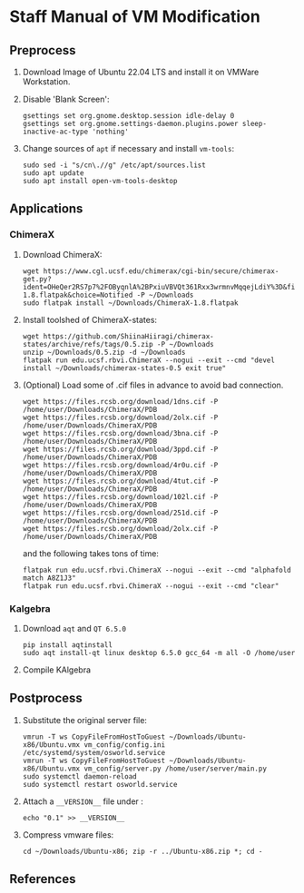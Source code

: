 # Staff Manual of VM Modification

## Preprocess

1. Download Image of Ubuntu 22.04 LTS and install it on VMWare Workstation.

2. Disable 'Blank Screen':

    ```shell
    gsettings set org.gnome.desktop.session idle-delay 0
    gsettings set org.gnome.settings-daemon.plugins.power sleep-inactive-ac-type 'nothing'
    ```

3. Change sources of `apt` if necessary and install `vm-tools`:

    ```shell
    sudo sed -i "s/cn\.//g" /etc/apt/sources.list
    sudo apt update
    sudo apt install open-vm-tools-desktop
    ```

## Applications
### ChimeraX

1. Download ChimeraX:

    ```shell
    wget https://www.cgl.ucsf.edu/chimerax/cgi-bin/secure/chimerax-get.py?ident=OHeQer2RS7p7%2FOByqnlA%2BPxiuVBVQt361Rxx3wrmnvMqqejLdiY%3D&file=1.8%2Fflatpak%2FChimeraX-1.8.flatpak&choice=Notified -P ~/Downloads
    sudo flatpak install ~/Downloads/ChimeraX-1.8.flatpak
    ```

2. Install toolshed of ChimeraX-states:

    ```shell
    wget https://github.com/ShiinaHiiragi/chimerax-states/archive/refs/tags/0.5.zip -P ~/Downloads
    unzip ~/Downloads/0.5.zip -d ~/Downloads
    flatpak run edu.ucsf.rbvi.ChimeraX --nogui --exit --cmd "devel install ~/Downloads/chimerax-states-0.5 exit true"
    ```

3. (Optional) Load some of .cif files in advance to avoid bad connection.

    ```shell
    wget https://files.rcsb.org/download/1dns.cif -P /home/user/Downloads/ChimeraX/PDB
    wget https://files.rcsb.org/download/2olx.cif -P /home/user/Downloads/ChimeraX/PDB
    wget https://files.rcsb.org/download/3bna.cif -P /home/user/Downloads/ChimeraX/PDB
    wget https://files.rcsb.org/download/3ppd.cif -P /home/user/Downloads/ChimeraX/PDB
    wget https://files.rcsb.org/download/4r0u.cif -P /home/user/Downloads/ChimeraX/PDB
    wget https://files.rcsb.org/download/4tut.cif -P /home/user/Downloads/ChimeraX/PDB
    wget https://files.rcsb.org/download/102l.cif -P /home/user/Downloads/ChimeraX/PDB
    wget https://files.rcsb.org/download/251d.cif -P /home/user/Downloads/ChimeraX/PDB
    wget https://files.rcsb.org/download/2olx.cif -P /home/user/Downloads/ChimeraX/PDB
    ```

    and the following takes tons of time:

    ```shell
    flatpak run edu.ucsf.rbvi.ChimeraX --nogui --exit --cmd "alphafold match A8Z1J3"
    flatpak run edu.ucsf.rbvi.ChimeraX --nogui --exit --cmd "clear"
    ```

### Kalgebra
1. Download `aqt` and `QT 6.5.0`

    ```shell
    pip install aqtinstall
    sudo aqt install-qt linux desktop 6.5.0 gcc_64 -m all -O /home/user
    ```

2. Compile KAlgebra

## Postprocess

1. Substitute the original server file:

    ```shell
    vmrun -T ws CopyFileFromHostToGuest ~/Downloads/Ubuntu-x86/Ubuntu.vmx vm_config/config.ini /etc/systemd/system/osworld.service
    vmrun -T ws CopyFileFromHostToGuest ~/Downloads/Ubuntu-x86/Ubuntu.vmx vm_config/server.py /home/user/server/main.py
    sudo systemctl daemon-reload
    sudo systemctl restart osworld.service
    ```

2. Attach a `__VERSION__` file under :

    ```shell
    echo "0.1" >> __VERSION__
    ```

3. Compress vmware files:

    ```shell
    cd ~/Downloads/Ubuntu-x86; zip -r ../Ubuntu-x86.zip *; cd -
    ```

## References
